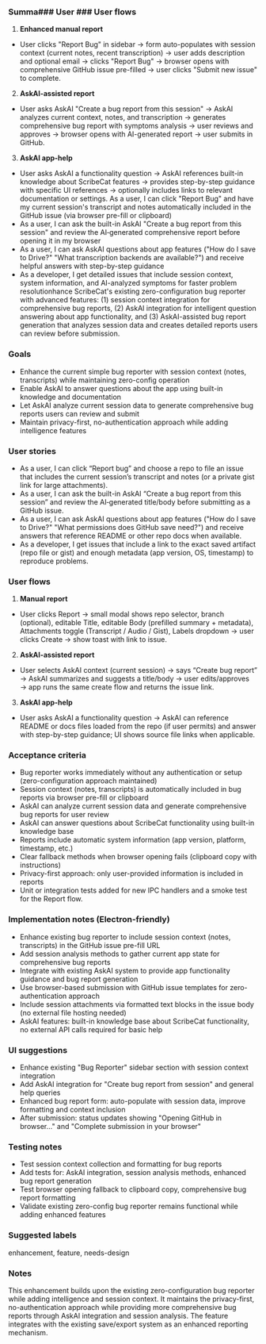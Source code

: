 ### Summa### User ### User flows
1) **Enhanced manual report**  
- User clicks "Report Bug" in sidebar → form auto-populates with session context (current notes, recent transcription) → user adds description and optional email → clicks "Report Bug" → browser opens with comprehensive GitHub issue pre-filled → user clicks "Submit new issue" to complete.

2) **AskAI-assisted report**  
- User asks AskAI "Create a bug report from this session" → AskAI analyzes current context, notes, and transcription → generates comprehensive bug report with symptoms analysis → user reviews and approves → browser opens with AI-generated report → user submits in GitHub.

3) **AskAI app-help**  
- User asks AskAI a functionality question → AskAI references built-in knowledge about ScribeCat features → provides step-by-step guidance with specific UI references → optionally includes links to relevant documentation or settings. As a user, I can click "Report Bug" and have my current session's transcript and notes automatically included in the GitHub issue (via browser pre-fill or clipboard)
- As a user, I can ask the built-in AskAI "Create a bug report from this session" and review the AI‑generated comprehensive report before opening it in my browser
- As a user, I can ask AskAI questions about app features ("How do I save to Drive?" "What transcription backends are available?") and receive helpful answers with step-by-step guidance
- As a developer, I get detailed issues that include session context, system information, and AI-analyzed symptoms for faster problem resolutionhance ScribeCat's existing zero-configuration bug reporter with advanced features: (1) session context integration for comprehensive bug reports, (2) AskAI integration for intelligent question answering about app functionality, and (3) AskAI-assisted bug report generation that analyzes session data and creates detailed reports users can review before submission.

### Goals
- Enhance the current simple bug reporter with session context (notes, transcripts) while maintaining zero-config operation
- Enable AskAI to answer questions about the app using built-in knowledge and documentation
- Let AskAI analyze current session data to generate comprehensive bug reports users can review and submit
- Maintain privacy-first, no-authentication approach while adding intelligence features

### User stories
- As a user, I can click “Report bug” and choose a repo to file an issue that includes the current session’s transcript and notes (or a private gist link for large attachments).
- As a user, I can ask the built-in AskAI “Create a bug report from this session” and review the AI‑generated title/body before submitting as a GitHub issue.
- As a user, I can ask AskAI questions about app features ("How do I save to Drive?" "What permissions does GitHub save need?") and receive answers that reference README or other repo docs when available.
- As a developer, I get issues that include a link to the exact saved artifact (repo file or gist) and enough metadata (app version, OS, timestamp) to reproduce problems.

### User flows
1) **Manual report**  
- User clicks Report → small modal shows repo selector, branch (optional), editable Title, editable Body (prefilled summary + metadata), Attachments toggle (Transcript / Audio / Gist), Labels dropdown → user clicks Create → show toast with link to issue.

2) **AskAI-assisted report**  
- User selects AskAI context (current session) → says “Create bug report” → AskAI summarizes and suggests a title/body → user edits/approves → app runs the same create flow and returns the issue link.

3) **AskAI app-help**  
- User asks AskAI a functionality question → AskAI can reference README or docs files loaded from the repo (if user permits) and answer with step-by-step guidance; UI shows source file links when applicable.

### Acceptance criteria
- Bug reporter works immediately without any authentication or setup (zero-configuration approach maintained)
- Session context (notes, transcripts) is automatically included in bug reports via browser pre-fill or clipboard
- AskAI can analyze current session data and generate comprehensive bug reports for user review
- AskAI can answer questions about ScribeCat functionality using built-in knowledge base
- Reports include automatic system information (app version, platform, timestamp, etc.)
- Clear fallback methods when browser opening fails (clipboard copy with instructions)
- Privacy-first approach: only user-provided information is included in reports
- Unit or integration tests added for new IPC handlers and a smoke test for the Report flow.

### Implementation notes (Electron-friendly)
- Enhance existing bug reporter to include session context (notes, transcripts) in the GitHub issue pre-fill URL
- Add session analysis methods to gather current app state for comprehensive bug reports
- Integrate with existing AskAI system to provide app functionality guidance and bug report generation
- Use browser-based submission with GitHub issue templates for zero-authentication approach
- Include session attachments via formatted text blocks in the issue body (no external file hosting needed)
- AskAI features: built-in knowledge base about ScribeCat functionality, no external API calls required for basic help

### UI suggestions
- Enhance existing "Bug Reporter" sidebar section with session context integration
- Add AskAI integration for "Create bug report from session" and general help queries
- Enhanced bug report form: auto-populate with session data, improve formatting and context inclusion
- After submission: status updates showing "Opening GitHub in browser..." and "Complete submission in your browser"

### Testing notes
- Test session context collection and formatting for bug reports
- Add tests for: AskAI integration, session analysis methods, enhanced bug report generation
- Test browser opening fallback to clipboard copy, comprehensive bug report formatting
- Validate existing zero-config bug reporter remains functional while adding enhanced features

### Suggested labels
enhancement, feature, needs-design

### Notes
This enhancement builds upon the existing zero-configuration bug reporter while adding intelligence and session context. It maintains the privacy-first, no-authentication approach while providing more comprehensive bug reports through AskAI integration and session analysis. The feature integrates with the existing save/export system as an enhanced reporting mechanism.